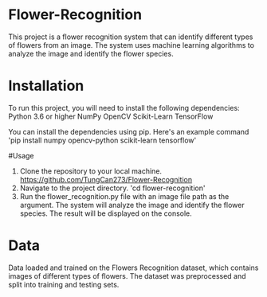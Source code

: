 # Flower-Recognition
This project is a flower recognition system that can identify different types of flowers from an image. The system uses machine learning algorithms to analyze the image and identify the flower species.

# Installation
To run this project, you will need to install the following dependencies:
Python 3.6 or higher
NumPy
OpenCV
Scikit-Learn
TensorFlow

You can install the dependencies using pip. Here's an example command
'pip install numpy opencv-python scikit-learn tensorflow'

#Usage
1. Clone the repository to your local machine.
	https://github.com/TungCan273/Flower-Recognition
2. Navigate to the project directory.
'cd flower-recognition'
3. Run the flower_recognition.py file with an image file path as the argument.
The system will analyze the image and identify the flower species. The result will be displayed on the console.
# Data
Data loaded and trained on the Flowers Recognition dataset, which contains images of different types of flowers. The dataset was preprocessed and split into training and testing sets.